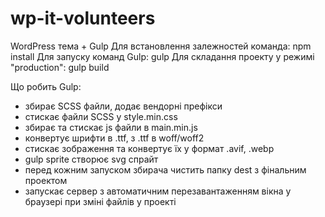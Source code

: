 # wp-it-volunteers
WordPress тема + Gulp
Для встановлення залежностей команда: npm install
Для запуску команд Gulp: gulp
Для складання проекту у режимі "production": gulp build

Що робить Gulp:
- збирає SCSS файли, додає вендорні префікси
- стискає файли SCSS у style.min.css
- збирає та стискає js файли в main.min.js
- конвертує шрифти в .ttf, з .ttf в woff/woff2
- стискає зображення та конвертує їх у формат .avif, .webp
- gulp sprite створює svg спрайт
- перед кожним запуском збирача чистить папку dest з фінальним проектом
- запускає сервер з автоматичним перезавантаженням вікна у браузері при зміні файлів у проекті
